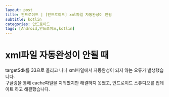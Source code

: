 ```yaml
---
layout: post
title: 안드로이드 | [안드로이드] xml파일 자동완성이 안됨
subtitle: kotlin
categories: 안드로이드
tags: [Android,안드로이드,kotlin]
---
```


# xml파일 자동완성이 안될 때

targetSdk를 33으로 올리고 나니 xml파일에서 자동완성이 되지 않는 오류가 발생했습니다.<br>구글링을 통해 cache파일을 지워봤지만 해결하지 못했고, 안드로이드 스튜디오를 업데이트 하고 해결했습니다.

